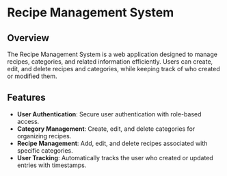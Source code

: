 # Recipe Management System

## Overview
The Recipe Management System is a web application designed to manage recipes, categories, and related information efficiently. Users can create, edit, and delete recipes and categories, while keeping track of who created or modified them.

## Features
- **User Authentication**: Secure user authentication with role-based access.
- **Category Management**: Create, edit, and delete categories for organizing recipes.
- **Recipe Management**: Add, edit, and delete recipes associated with specific categories.
- **User Tracking**: Automatically tracks the user who created or updated entries with timestamps.
